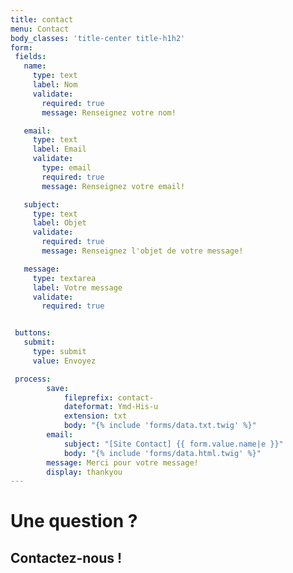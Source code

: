 ```yaml
---
title: contact
menu: Contact
body_classes: 'title-center title-h1h2'
form:
 fields:
   name:
     type: text
     label: Nom
     validate:
       required: true
       message: Renseignez votre nom!

   email:
     type: text
     label: Email
     validate:
       type: email
       required: true
       message: Renseignez votre email!

   subject:
     type: text
     label: Objet
     validate:
       required: true
       message: Renseignez l'objet de votre message!

   message:
     type: textarea
     label: Votre message
     validate:
       required: true


 buttons:
   submit:
     type: submit
     value: Envoyez

 process:
        save:
            fileprefix: contact-
            dateformat: Ymd-His-u
            extension: txt
            body: "{% include 'forms/data.txt.twig' %}"
        email:
            subject: "[Site Contact] {{ form.value.name|e }}"
            body: "{% include 'forms/data.html.twig' %}"
        message: Merci pour votre message!
        display: thankyou
---
```


# Une question ?
## Contactez-nous !




